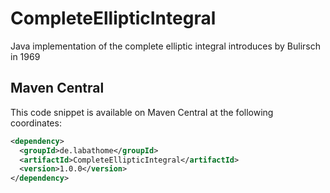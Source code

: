 # CompleteEllipticIntegral
Java implementation of the complete elliptic integral introduces by Bulirsch in 1969

## Maven Central
This code snippet is available on Maven Central at the following coordinates:

```xml
<dependency>
  <groupId>de.labathome</groupId>
  <artifactId>CompleteEllipticIntegral</artifactId>
  <version>1.0.0</version>
</dependency>
```
